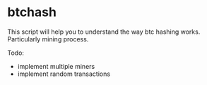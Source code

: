 # btchash

This script will help you to understand the way btc hashing works. Particularly mining process.

Todo:
* implement multiple miners
* implement random transactions 

